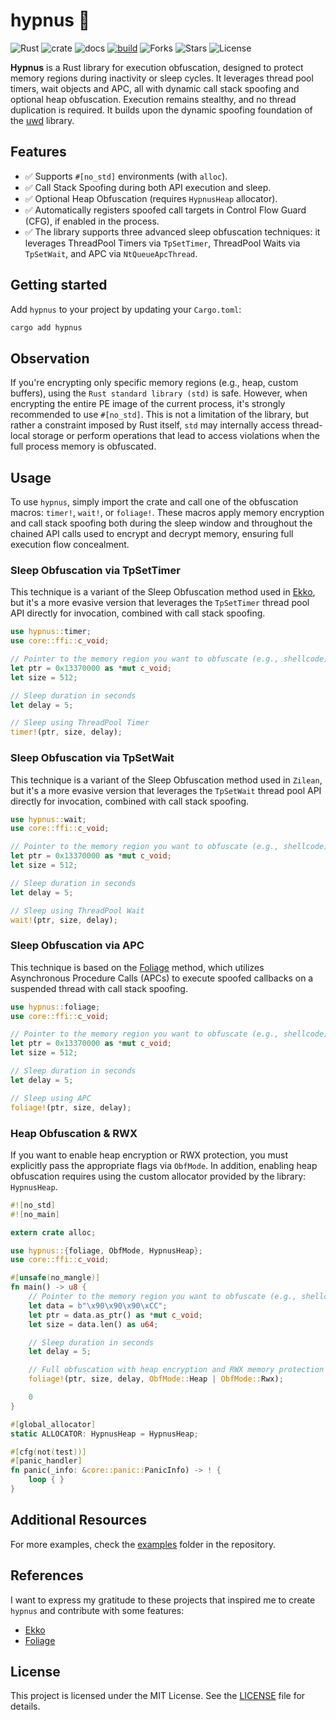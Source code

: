 # hypnus 🦀

![Rust](https://img.shields.io/badge/made%20with-Rust-red)
![crate](https://img.shields.io/crates/v/hypnus.svg)
![docs](https://docs.rs/hypnus/badge.svg)
[![build](https://github.com/joaoviictorti/hypnus/actions/workflows/ci.yml/badge.svg)](https://github.com/joaoviictorti/hypnus/actions/workflows/ci.yml)
![Forks](https://img.shields.io/github/forks/joaoviictorti/hypnus)
![Stars](https://img.shields.io/github/stars/joaoviictorti/hypnus)
![License](https://img.shields.io/github/license/joaoviictorti/hypnus)

**Hypnus** is a Rust library for execution obfuscation, designed to protect memory regions during inactivity or sleep cycles. It leverages thread pool timers, wait objects and APC, all with dynamic call stack spoofing and optional heap obfuscation. Execution remains stealthy, and no thread duplication is required. It builds upon the dynamic spoofing foundation of the [uwd](https://github.com/joaoviictorti/uwd) library.

## Features

- ✅ Supports `#[no_std]` environments (with `alloc`).
- ✅ Call Stack Spoofing during both API execution and sleep.
- ✅ Optional Heap Obfuscation (requires `HypnusHeap` allocator).
- ✅ Automatically registers spoofed call targets in Control Flow Guard (CFG), if enabled in the process.
- ✅ The library supports three advanced sleep obfuscation techniques: it leverages ThreadPool Timers via `TpSetTimer`, ThreadPool Waits via `TpSetWait`, and APC via `NtQueueApcThread`.

## Getting started

Add `hypnus` to your project by updating your `Cargo.toml`:
```bash
cargo add hypnus
```

## Observation

If you're encrypting only specific memory regions (e.g., heap, custom buffers), using the `Rust standard library (std)` is safe. However, when encrypting the entire PE image of the current process, it's strongly recommended to use `#[no_std]`. This is not a limitation of the library, but rather a constraint imposed by Rust itself, `std` may internally access thread-local storage or perform operations that lead to access violations when the full process memory is obfuscated.

## Usage

To use `hypnus`, simply import the crate and call one of the obfuscation macros: `timer!`, `wait!`, or `foliage!`. These macros apply memory encryption and call stack spoofing both during the sleep window and throughout the chained API calls used to encrypt and decrypt memory, ensuring full execution flow concealment.

### Sleep Obfuscation via TpSetTimer

This technique is a variant of the Sleep Obfuscation method used in [Ekko](https://github.com/cracked5pider/ekko/), but it's a more evasive version that leverages the `TpSetTimer` thread pool API directly for invocation, combined with call stack spoofing.

```rust
use hypnus::timer;
use core::ffi::c_void;

// Pointer to the memory region you want to obfuscate (e.g., shellcode)
let ptr = 0x13370000 as *mut c_void;
let size = 512;

// Sleep duration in seconds
let delay = 5;

// Sleep using ThreadPool Timer
timer!(ptr, size, delay);
```

### Sleep Obfuscation via TpSetWait

This technique is a variant of the Sleep Obfuscation method used in `Zilean`, but it's a more evasive version that leverages the `TpSetWait` thread pool API directly for invocation, combined with call stack spoofing.

```rust
use hypnus::wait;
use core::ffi::c_void;

// Pointer to the memory region you want to obfuscate (e.g., shellcode)
let ptr = 0x13370000 as *mut c_void;
let size = 512;

// Sleep duration in seconds
let delay = 5;

// Sleep using ThreadPool Wait
wait!(ptr, size, delay);
```

### Sleep Obfuscation via APC

This technique is based on the [Foliage](https://github.com/realoriginal/foliage) method, which utilizes Asynchronous Procedure Calls (APCs) to execute spoofed callbacks on a suspended thread with call stack spoofing.

```rust
use hypnus::foliage;
use core::ffi::c_void;

// Pointer to the memory region you want to obfuscate (e.g., shellcode)
let ptr = 0x13370000 as *mut c_void;
let size = 512;

// Sleep duration in seconds
let delay = 5;

// Sleep using APC
foliage!(ptr, size, delay);
```

### Heap Obfuscation & RWX

If you want to enable heap encryption or RWX protection, you must explicitly pass the appropriate flags via `ObfMode`. In addition, enabling heap obfuscation requires using the custom allocator provided by the library: `HypnusHeap`.

```rust
#![no_std]
#![no_main]

extern crate alloc;

use hypnus::{foliage, ObfMode, HypnusHeap};
use core::ffi::c_void;

#[unsafe(no_mangle)]
fn main() -> u8 {
    // Pointer to the memory region you want to obfuscate (e.g., shellcode)
    let data = b"\x90\x90\x90\xCC";
    let ptr = data.as_ptr() as *mut c_void;
    let size = data.len() as u64;

    // Sleep duration in seconds
    let delay = 5;

    // Full obfuscation with heap encryption and RWX memory protection
    foliage!(ptr, size, delay, ObfMode::Heap | ObfMode::Rwx);

    0
}

#[global_allocator]
static ALLOCATOR: HypnusHeap = HypnusHeap;

#[cfg(not(test))]
#[panic_handler]
fn panic(_info: &core::panic::PanicInfo) -> ! {
    loop { }
}
```

## Additional Resources

For more examples, check the [examples](https://github.com/joaoviictorti/uwd/tree/main/examples) folder in the repository.

## References

I want to express my gratitude to these projects that inspired me to create `hypnus` and contribute with some features:

- [Ekko](https://github.com/Cracked5pider/Ekko)
- [Foliage](https://github.com/realoriginal/foliage)

## License

This project is licensed under the MIT License. See the [LICENSE](https://github.com/joaoviictorti/uwd/tree/main/LICENSE) file for details.
